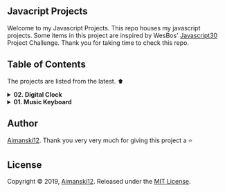 ## Javacript Projects

Welcome to my Javascript Projects. This repo houses my javascript projects. Some items in this project are inspired by WesBos' [Javascript30](https://javascript30.com/) Project Challenge. Thank you for taking time to check this repo.

## Table of Contents

The projects are listed from the latest. :arrow_up:


<details>
<summary><strong>02. Digital Clock</strong></summary>

### Overview :sunglasses:

This is an app that outputs digital and analog clock on your browser. The analog clock is using javascript and css animations.

[View it from your browser]().
[Watch Short Video Clip](https://www.youtube.com/watch?v=4dpbqbb1AWQ&feature=youtu.be).
[View project source code](https://github.com/Aimanski12/Javascript_Projects).


<div float="left">
  <a href="https://www.youtube.com/watch?v=4dpbqbb1AWQ&feature=youtu.be">
    <img src="https://user-images.githubusercontent.com/32781697/57826349-87ca5880-7768-11e9-8d04-098de21edeb4.jpg" alt="screen shot">
  </a>
</div>
</details>


<details>
<summary><strong>01. Music Keyboard</strong></summary>

### Overview :sunglasses:

This project is a simple musical keyboard that plays a sound whenever you press a key that corresponds to the sound. This application allows you to create simple music rythms on the fly. 

[View it from your browser]().
[Watch Short Video Clip](https://www.youtube.com/watch?v=4dpbqbb1AWQ&feature=youtu.be).
[View project source code](https://github.com/Aimanski12/Javascript_Projects).


<div float="left">
  <a href="https://www.youtube.com/watch?v=4dpbqbb1AWQ&feature=youtu.be">
    <img src="https://user-images.githubusercontent.com/32781697/57826349-87ca5880-7768-11e9-8d04-098de21edeb4.jpg" alt="screen shot">
  </a>
</div>
</details>

## Author

[Aimanski12](https://github.com/Aimanski12).
Thank you very very much for giving this project a :star:

## License 

Copyright © 2019, [Aimanski12](https://github.com/Aimanski12).
Released under the [MIT License](LICENSE).
